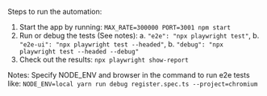 Steps to run the automation:

1. Start the app by running: `MAX_RATE=300000 PORT=3001 npm start`
2. Run or debug the tests (See notes):
   a. `"e2e": "npx playwright test"`,
   b. `"e2e-ui": "npx playwright test --headed"`,
   b. `"debug": "npx playwright test --headed --debug"`
3. Check out the results: `npx playwright show-report`

Notes:
Specify NODE_ENV and browser in the command to run e2e tests like:
`NODE_ENV=local yarn run debug register.spec.ts --project=chromium`
